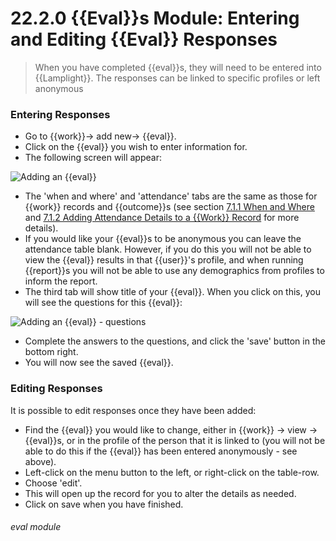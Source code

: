 # 22.2.0 {{Eval}}s Module: Entering and Editing {{Eval}} Responses

> When you have completed {{eval}}s, they will need to be entered into {{Lamplight}}. The responses can be linked to specific profiles or left anonymous



### Entering Responses 

- Go to {{work}}-> add new-> {{eval}}.
- Click on the {{eval}} you wish to enter information for. 
- The following screen will appear:

![Adding an {{eval}}](117a.png)

- The 'when and where' and 'attendance' tabs are the same as those for {{work}} records and {{outcome}}s (see section [7.1.1  When and Where](/help/index//p/7.1.1) and [7.1.2  Adding Attendance Details to a {{Work}} Record](/help/index/p/7.1.2) for more details). 
- If you would like your {{eval}}s to be anonymous you can leave the attendance table blank. However, if you do this you will not be able to view the {{eval}} results in that {{user}}'s profile, and when running {{report}}s you will not be able to use any demographics from profiles to inform the report. 
- The third tab will show title of your {{eval}}. When you click on this, you will see the questions for this {{eval}}:

![Adding an {{eval}} - questions](22.2.0a.png)

- Complete the answers to the questions, and click the 'save' button in the bottom right. 
- You will now see the saved {{eval}}. 

### Editing Responses

It is possible to edit responses once they have been added:

- Find the {{eval}} you would like to change, either in {{work}} -> view -> {{eval}}s, or in the profile of the person that it is linked to (you will not be able to do this if the {{eval}} has been entered anonymously - see above).
- Left-click on the menu button to the left, or right-click on the table-row.
- Choose 'edit'.
- This will open up the record for you to alter the details as needed. 
- Click on save when you have finished.


###### eval module

